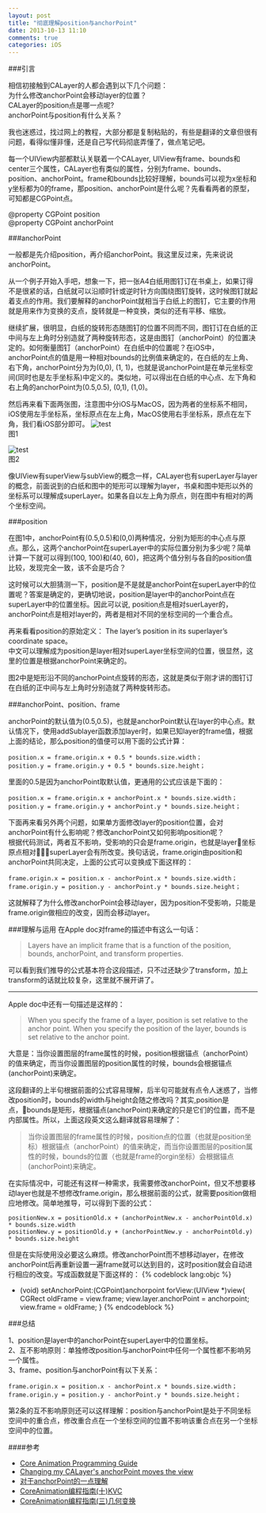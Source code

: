 ```yaml
---
layout: post
title: "彻底理解position与anchorPoint"
date: 2013-10-13 11:10
comments: true
categories: iOS
---
```



###引言

相信初接触到CALayer的人都会遇到以下几个问题：   
为什么修改anchorPoint会移动layer的位置？  
CALayer的position点是哪一点呢?  
anchorPoint与position有什么关系？
<!--more-->

我也迷惑过，找过网上的教程，大部分都是复制粘贴的，有些是翻译的文章但很有问题，看得似懂非懂，还是自己写代码彻底弄懂了，做点笔记吧。

每一个UIView内部都默认关联着一个CALayer, UIView有frame、bounds和center三个属性，CALayer也有类似的属性，分别为frame、bounds、position、anchorPoint。frame和bounds比较好理解，bounds可以视为x坐标和y坐标都为0的frame，那position、anchorPoint是什么呢？先看看两者的原型，可知都是CGPoint点。

@property CGPoint position  
@property CGPoint anchorPoint  

###anchorPoint

一般都是先介绍position，再介绍anchorPoint。我这里反过来，先来说说anchorPoint。  

从一个例子开始入手吧，想象一下，把一张A4白纸用图钉订在书桌上，如果订得不是很紧的话，白纸就可以沿顺时针或逆时针方向围绕图钉旋转，这时候图钉就起着支点的作用。我们要解释的anchorPoint就相当于白纸上的图钉，它主要的作用就是用来作为变换的支点，旋转就是一种变换，类似的还有平移、缩放。  

继续扩展，很明显，白纸的旋转形态随图钉的位置不同而不同，图钉订在白纸的正中间与左上角时分别造就了两种旋转形态，这是由图钉（anchorPoint）的位置决定的。如何衡量图钉（anchorPoint）在白纸中的位置呢？在iOS中，anchorPoint点的值是用一种相对bounds的比例值来确定的，在白纸的左上角、右下角，anchorPoint分为为(0,0), (1, 1)，也就是说anchorPoint是在单元坐标空间(同时也是左手坐标系)中定义的。类似地，可以得出在白纸的中心点、左下角和右上角的anchorPoint为(0.5,0.5), (0,1), (1,0)。

然后再来看下面两张图，注意图中分iOS与MacOS，因为两者的坐标系不相同，iOS使用左手坐标系，坐标原点在左上角，MacOS使用右手坐标系，原点在左下角，我们看iOS部分即可。
![test](/images/anchorPointAndPosition/layer_coords_anchorpoint_position_2x.png "Optional title")    
图1

![test](/images/anchorPointAndPosition/anchorpoint2.jpg "Optional title")    
图2

像UIView有superView与subView的概念一样，CALayer也有superLayer与layer的概念，前面说到的白纸和图中的矩形可以理解为layer，书桌和图中矩形以外的坐标系可以理解成superLayer。如果各自以左上角为原点，则在图中有相对的两个坐标空间。

###position

在图1中，anchorPoint有(0.5,0.5)和(0,0)两种情况，分别为矩形的中心点与原点。那么，这两个anchorPoint在superLayer中的实际位置分别为多少呢？简单计算一下就可以得到(100, 100)和(40, 60)，把这两个值分别与各自的position值比较，发现完全一致，该不会是巧合？  

这时候可以大胆猜测一下，position是不是就是anchorPoint在superLayer中的位置呢？答案是确定的，更确切地说，position是layer中的anchorPoint点在superLayer中的位置坐标。因此可以说, position点是相对suerLayer的，anchorPoint点是相对layer的，两者是相对不同的坐标空间的一个重合点。

再来看看position的原始定义：
The layer’s position in its superlayer’s coordinate space。  
中文可以理解成为position是layer相对superLayer坐标空间的位置，很显然，这里的位置是根据anchorPoint来确定的。

图2中是矩形沿不同的anchorPoint点旋转的形态，这就是类似于刚才讲的图钉订在白纸的正中间与左上角时分别造就了两种旋转形态。

###anchorPoint、position、frame

anchorPoint的默认值为(0.5,0.5)，也就是anchorPoint默认在layer的中心点。默认情况下，使用addSublayer函数添加layer时，如果已知layer的frame值，根据上面的结论，那么position的值便可以用下面的公式计算： 
``` 
position.x = frame.origin.x + 0.5 * bounds.size.width；  
position.y = frame.origin.y + 0.5 * bounds.size.height；  
```

里面的0.5是因为anchorPoint取默认值，更通用的公式应该是下面的：  
``` 
position.x = frame.origin.x + anchorPoint.x * bounds.size.width；  
position.y = frame.origin.y + anchorPoint.y * bounds.size.height；
``` 

下面再来看另外两个问题，如果单方面修改layer的position位置，会对anchorPoint有什么影响呢？修改anchorPoint又如何影响position呢？    
根据代码测试，两者互不影响，受影响的只会是frame.origin，也就是layer坐标原点相对superLayer会有所改变。换句话说，frame.origin由position和anchorPoint共同决定，上面的公式可以变换成下面这样的：  
``` 
frame.origin.x = position.x - anchorPoint.x * bounds.size.width；  
frame.origin.y = position.y - anchorPoint.y * bounds.size.height；
``` 

这就解释了为什么修改anchorPoint会移动layer，因为position不受影响，只能是frame.origin做相应的改变，因而会移动layer。

###理解与运用
在Apple doc对frame的描述中有这么一句话：  
>Layers have an implicit frame that is a function of the position, bounds, anchorPoint, and transform properties. 

可以看到我们推导的公式基本符合这段描述，只不过还缺少了transform，加上transform的话就比较复杂，这里就不展开讲了。
***
Apple doc中还有一句描述是这样的：  
>When you specify the frame of a layer, position is set relative to the anchor point. When you specify the position of the layer, bounds is set relative to the anchor point.

大意是：当你设置图层的frame属性的时候，position根据锚点（anchorPoint）的值来确定，而当你设置图层的position属性的时候，bounds会根据锚点(anchorPoint)来确定。  

这段翻译的上半句根据前面的公式容易理解，后半句可能就有点令人迷惑了，当修改position时，bounds的width与height会随之修改吗？其实,position是点，bounds是矩形，根据锚点(anchorPoint)来确定的只是它们的位置，而不是内部属性。所以，上面这段英文这么翻译就容易理解了：  
>当你设置图层的frame属性的时候，position点的位置（也就是position坐标）根据锚点（anchorPoint）的值来确定，而当你设置图层的position属性的时候，bounds的位置（也就是frame的orgin坐标）会根据锚点(anchorPoint)来确定。

在实际情况中，可能还有这样一种需求，我需要修改anchorPoint，但又不想要移动layer也就是不想修改frame.origin，那么根据前面的公式，就需要position做相应地修改。简单地推导，可以得到下面的公式：
```   
positionNew.x = positionOld.x + (anchorPointNew.x - anchorPointOld.x)  * bounds.size.width  
positionNew.y = positionOld.y + (anchorPointNew.y - anchorPointOld.y)  * bounds.size.height
``` 

但是在实际使用没必要这么麻烦。修改anchorPoint而不想移动layer，在修改anchorPoint后再重新设置一遍frame就可以达到目的，这时position就会自动进行相应的改变。写成函数就是下面这样的：
{% codeblock lang:objc %}
- (void) setAnchorPoint:(CGPoint)anchorpoint forView:(UIView *)view{
	CGRect oldFrame = view.frame;
	view.layer.anchorPoint = anchorpoint;
	view.frame = oldFrame;
}
{% endcodeblock %}

###总结

1、position是layer中的anchorPoint在superLayer中的位置坐标。  
2、互不影响原则：单独修改position与anchorPoint中任何一个属性都不影响另一个属性。  
3、frame、position与anchorPoint有以下关系：  
``` 
frame.origin.x = position.x - anchorPoint.x * bounds.size.width；  
frame.origin.y = position.y - anchorPoint.y * bounds.size.height；
``` 

第2条的互不影响原则还可以这样理解：position与anchorPoint是处于不同坐标空间中的重合点，修改重合点在一个坐标空间的位置不影响该重合点在另一个坐标空间中的位置。

####参考
* [Core Animation Programming Guide](https://developer.apple.com/library/ios/documentation/Cocoa/Conceptual/CoreAnimation_guide/CoreAnimationBasics/CoreAnimationBasics.html#//apple_ref/doc/uid/TP40004514-CH2-SW15)  
* [Changing my CALayer's anchorPoint moves the view](http://stackoverflow.com/questions/1968017/changing-my-calayers-anchorpoint-moves-the-view)   
* [对于anchorPoint的一点理解](http://www.cocoachina.com/bbs/simple/?t87118.html)  
* [CoreAnimation编程指南(十)KVC](http://www.dreamingwish.com/dream-2012/coreanimation-programming-guide-10-kvc.html)  
* [CoreAnimation编程指南(三)几何变换](http://www.dreamingwish.com/dream-2012/coreanimation-programming-guide-c-the-geometric-transformation.html)